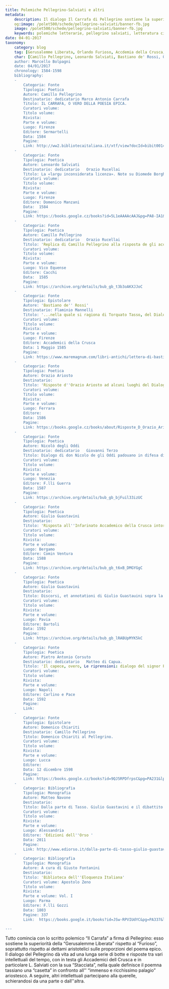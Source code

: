 ```yaml
---
title: Polemiche Pellegrino-Salviati e altri
metadata:
	description: Il dialogo Il Carrafa di Pellegrino sostiene la superiorità della epica tassiana rispetto al Furioso: la polemica infiamma poi vari intellettuali come Salviati.
	og:image: /polet500/schede/pellegrino-salviati/banner-fb.jpg
	image: /polet500/schede/pellegrino-salviati/banner-fb.jpg
	keywords: polemiche letterarie, pellegrino salviati, letteratura cinquecento
date: 04-01-2017
taxonomy:
	category: blog
    tag: [Gerusalemme Liberata, Orlando Furioso, Accdemia della Crusca, Dialoghi, Lingua, Unità di tempo e luogo, Religiosità]
    char: [Camillo Pellegrino, Leonardo Salviati, Bastiano de' Rossi, Orazio Ariosto, Nicolò degli Oddi, Pietro Antonio Corsuto, Domenico Chiariti]
    author: Marcello Bolpagni
    date: 04/01/2017
    chronology: 1584-1598
    bibliography:
	-
	    Categoria: Fonte
	    Tipologia: Poetica
	    Autore: Camillo Pellegrino
	    Destinatario: dedicatario Marco Antonio Carrafa
	    Titolo: IL CARRAFA, O VERO DELLA POESIA EPICA.
	    Curatori volume: 
	    Titolo volume: 
	    Rivista: 
	    Parte e volume: 
	    Luogo: Firenze
	    Editore: Sermartelli
	    Data: 1584
	    Pagine: 
	    Link: http://ww2.bibliotecaitaliana.it/xtf/view?docId=bibit001499/bibit001499.xml&chunk.id=d6733e126&toc.depth=1&toc.id=&brand=bibit
	-
	    Categoria: Fonte
	    Tipologia: Poetica
	    Autore: Lenoardo Salviati
	    Destinatario: dedicatario   Orazio Rucellai
	    Titolo: La «largu inconsiderata licenza». Note su Diomede Borghesi censore del Tasso
	    Curatori volume: 
	    Titolo volume: 
	    Rivista: 
	    Parte e volume: 
	    Luogo: Firenze
	    Editore: Domenico Manzani
	    Data:  1584
	    Pagine: 
	    Link: https://books.google.cz/books?id=5L1eAAAAcAAJ&pg=PA8-IA1&hl=cs&source=gbs_toc_r&cad=3#v=onepage&q&f=false
	-
	    Categoria: Fonte
	    Tipologia: Poetica
	    Autore: Camillo Pellegrino
	    Destinatario: dedicatario   Orazio Rucellai
	    Titolo: 'Replica di Camillo Pellegrino alla risposta de gli accademici della Crusca fatta contro il Dialogo dell''epica poesia in difesa, come e'' dicono, dell''Orlando furioso dell''Ariosto '
	    Curatori volume: 
	    Titolo volume: 
	    Rivista: 
	    Parte e volume: 
	    Luogo: Vico Equense
	    Editore: Cacchi
	    Data:  1585
	    Pagine: 
	    Link: https://archive.org/details/bub_gb_t3b3oAKXJJoC
	-
	    Categoria: Fonte
	    Tipologia: Epistolare
	    Autore: 'Bastiano de'' Rossi'
	    Destinatario: Flaminio Mannelli
	    Titolo: '...nella quale si ragiona di Torquato Tasso, del Dialogo dell''epica poesia di Messer Cammillo Pellegrino, della risposta fattagli dagli Accademici della Crusca: e delle famiglie, e degli huomini della Città di Firenze.'
	    Curatori volume: 
	    Titolo volume: 
	    Rivista: 
	    Parte e volume: 
	    Luogo: Firenze
	    Editore: Accademici della Crusca
	    Data: 1 Maggio 1585
	    Pagine: 
	    Link: https://www.maremagnum.com/libri-antichi/lettera-di-bastiano-de-rossi-cognominato-lo-inferigno/141149391
	-
	    Categoria: Fonte
	    Tipologia: Poetica
	    Autore: Orazio Ariosto
	    Destinatario: 
	    Titolo: 'Risposte d''Orazio Ariosto ad alcuni luoghi del Dialogo dell''Epica del Signor Cammillo Pellegrino; ne'' quali si riprendeva l''Orlando Furioso dell''Ariosto '
	    Curatori volume: 
	    Titolo volume: 
	    Rivista: 
	    Parte e volume: 
	    Luogo: Ferrara
	    Editore: 
	    Data: 1586
	    Pagine: 
	    Link: https://books.google.cz/books/about/Risposte_D_Orazio_Ariosto_Ad_Alcuni_Luog.html?id=YW4eMwEACAAJ&redir_esc=y
	-
	    Categoria: Fonte
	    Tipologia: Poetica
	    Autore: Nicolò degli Oddi 
	    Destinatario: dedicatario   Giovanni Terzo
	    Titolo: Dialogo di don Nicolo de gli Oddi padouano in difesa di Camillo Pellegrini, contra gli Academici della Crusca
	    Curatori volume: 
	    Titolo volume: 
	    Rivista: 
	    Parte e volume: 
	    Luogo: Venezia
	    Editore: F.lli Guerra
	    Data: 1587
	    Pagine: 
	    Link: https://archive.org/details/bub_gb_bjFuil33izUC
	-
	    Categoria: Fonte
	    Tipologia: Poetica 
	    Autore: Giulio Guastavini
	    Destinatario: 
	    Titolo: 'Risposta all''Infarinato Accademico della Crusca intorno alla Gerusalemme Liberata. In difesa dell''Apologia di Torquato Tasso.'
	    Curatori volume: 
	    Titolo volume: 
	    Rivista: 
	    Parte e volume: 
	    Luogo: Bergamo
	    Editore: Comin Ventura 
	    Data: 1588
	    Pagine: 
	    Link: https://archive.org/details/bub_gb_t6xB_DMGYGgC
	-
	    Categoria: Fonte
	    Tipologia: Poetica 
	    Autore: Giulio Guastavini
	    Destinatario: 
	    Titolo: Discorsi, et annotationi di Giulio Guastauini sopra la Gierusalemme liberata di Torquato Tasso. 
	    Curatori volume: 
	    Titolo volume: 
	    Rivista: 
	    Parte e volume: 
	    Luogo: Pavia
	    Editore: Bartoli
	    Data: 1592
	    Pagine: 
	    Link: https://archive.org/details/bub_gb_lRABUpMYK5kC
	-
	    Categoria: Fonte
	    Tipologia: Poetica
	    Autore: Pietro Antonio Corsuto
	    Destinatario: dedicatario   Matteo di Capua.
	    Titolo: 'Il capece, overo, Le riprensioni: dialogo del signor Pietro Antonio Corsuto. Nel quale si reprouano molti degli auuertimenti del caualier Leonardo Saluiati, ch''ei fè sopra la volgar lingua. Et si dimostra quanto Dante habbia fallato in quelle parti che à buon poema si richieggono. Con alcuni sonetti dell''autore, & due canzoni: l''vna del medesimo & l''altra del signor Torquato Tasso, fatte in lode dell''illustrissimo & eccellentissimo signor prencipe di Conca.'
	    Curatori volume: 
	    Titolo volume: 
	    Rivista: 
	    Parte e volume: 
	    Luogo: Napoli
	    Editore: Carlino e Pace
	    Data: 1592
	    Pagine: 
	    Link: 
	-
	    Categoria: Fonte
	    Tipologia: Epistolare
	    Autore: Domenico Chiariti 
	    Destinatario: Camillo Pellegrino
	    Titolo: Domenico Chiariti al Pellegrino. 
	    Curatori volume: 
	    Titolo volume: 
	    Rivista: 
	    Parte e volume: 
	    Luogo: Lucca
	    Editore: 
	    Data: 12 dicembre 1598
	    Pagine: 
	    Link: https://books.google.cz/books?id=9QJ5RPDfrpsC&pg=PA231&lpg=PA231&dq=domenico+chiariti+controversie&source=bl&ots=sB5TwLuYAv&sig=ge5L-0kj_cDxhVvBnsCrQD4gmag&hl=cs&sa=X&ved=0ahUKEwj8xrXwgIjRAhWGuBoKHWa_Bn8Q6AEIHzAB#v=onepage&q=domenico%20chiariti%20controversie&f=false
	-
	    Categoria: Bibliografia
	    Tipologia: Monografia
	    Autore: Matteo Navone
	    Destinatario: 
	    Titolo: Dalla parte di Tasso. Giulio Guastavini e il dibattito sulla Gerusalemme Liberata. 
	    Curatori volume: 
	    Titolo volume: 
	    Rivista: 
	    Parte e volume: 
	    Luogo: Alessandria 
	    Editore: 'Edizioni dell''Orso '
	    Data: 2011
	    Pagine: 
	    Link: http://www.ediorso.it/dalla-parte-di-tasso-giulio-guastavini-e-il-dibattito-sulla-gerusalemme-liberata.html
	-
	    Categoria: Bibliografia
	    Tipologia: Monografia
	    Autore: A cura di Giusto Fontanini 
	    Destinatario: 
	    Titolo: 'Biblioteca dell''Eloquenza Italiana'
	    Curatori volume: Apostolo Zeno
	    Titolo volume: 
	    Rivista: 
	    Parte e volume: Vol. I
	    Luogo: Parma
	    Editore: F.lli Gozzi
	    Data: 1803
	    Pagine: 337
	    Link:  https://books.google.it/books?id=JSw-RPVIUdYC&pg=PA337&lpg=PA337&dq=il+carrafa+camillo+pellegrino&source=bl&ots=stiI53K4PO&sig=xZRd820n_ZDm9PdMglthfmNJsR4&hl=cs&sa=X&ved=0ahUKEwiElM3hpt_QAhWLAsAKHR7IBUYQ6AEIVTAI#v=onepage&q=il%20carrafa&f=false

---
```


Tutto comincia con lo scritto polemico “Il Carrafa” a firma di Pellegrino: esso sostiene la superiorità della “Gerusalemme Liberata” rispetto al “Furioso”, soprattutto rispetto ai dettami aristotelici sulle proporzioni del poema epico. Il dialogo del Pellegrino dà vita ad una lunga serie di botte e risposte tra vari intellettuali del tempo, con in testa gli Accademici dell Crusca e in particolare L. Salviati con la sua “Stacciata”, nella quale definisce il poemna tassiano una “casetta” in confronto all'' “immenso e ricchissimo palagio” ariostesco.  A seguire, altri intellettuali partecipano alla querelle, schierandosi da una parte o dall''altra.

